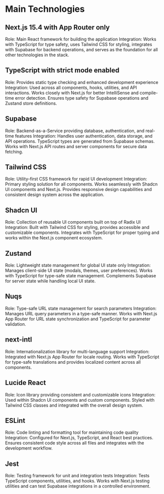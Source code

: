 # Main Technologies

## Next.js 15.4 with App Router only

Role: Main React framework for building the application Integration: Works with TypeScript for type safety, uses Tailwind CSS for styling, integrates with Supabase for backend operations, and serves as the foundation for all other technologies in the stack.

## TypeScript with strict mode enabled

Role: Provides static type checking and enhanced development experience Integration: Used across all components, hooks, utilities, and API interactions. Works closely with Next.js for better IntelliSense and compile-time error detection. Ensures type safety for Supabase operations and Zustand store definitions.

## Supabase

Role: Backend-as-a-Service providing database, authentication, and real-time features Integration: Handles user authentication, data storage, and API operations. TypeScript types are generated from Supabase schemas. Works with Next.js API routes and server components for secure data fetching.

## Tailwind CSS

Role: Utility-first CSS framework for rapid UI development Integration: Primary styling solution for all components. Works seamlessly with Shadcn UI components and Next.js. Provides responsive design capabilities and consistent design system across the application.

## Shadcn UI

Role: Collection of reusable UI components built on top of Radix UI Integration: Built with Tailwind CSS for styling, provides accessible and customizable components. Integrates with TypeScript for proper typing and works within the Next.js component ecosystem.

## Zustand

Role: Lightweight state management for global UI state only Integration: Manages client-side UI state (modals, themes, user preferences). Works with TypeScript for type-safe state management. Complements Supabase for server state while handling local UI state.

## Nuqs

Role: Type-safe URL state management for search parameters Integration: Manages URL query parameters in a type-safe manner. Works with Next.js App Router for URL state synchronization and TypeScript for parameter validation.

## next-intl

Role: Internationalization library for multi-language support Integration: Integrated with Next.js App Router for locale routing. Works with TypeScript for type-safe translations and provides localized content across all components.

## Lucide React

Role: Icon library providing consistent and customizable icons Integration: Used within Shadcn UI components and custom components. Styled with Tailwind CSS classes and integrated with the overall design system.

## ESLint

Role: Code linting and formatting tool for maintaining code quality Integration: Configured for Next.js, TypeScript, and React best practices. Ensures consistent code style across all files and integrates with the development workflow.

## Jest

Role: Testing framework for unit and integration tests Integration: Tests TypeScript components, utilities, and hooks. Works with Next.js testing utilities and can test Supabase integrations in a controlled environment.
